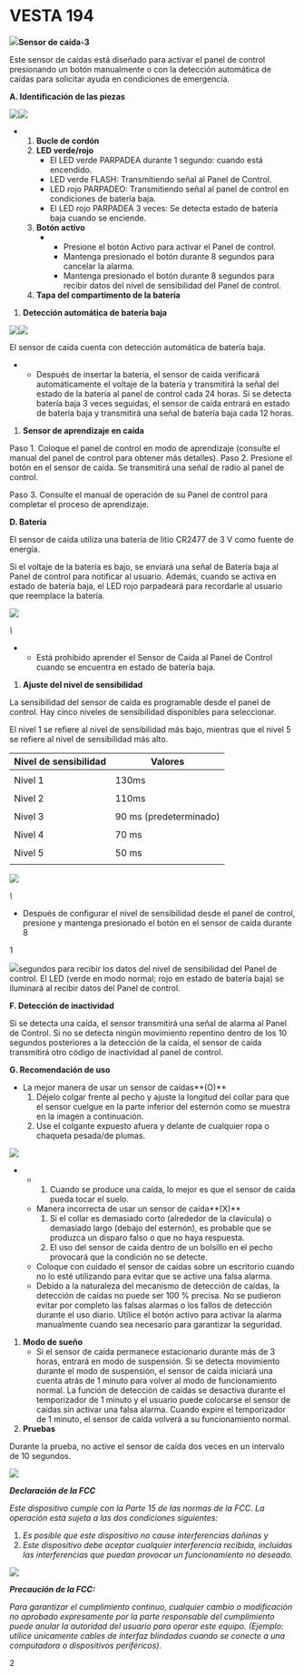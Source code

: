 # VESTA 194

![](<.gitbook/assets/0 (79).jpeg>)**Sensor de caída-3**

Este sensor de caídas está diseñado para activar el panel de control presionando un botón manualmente o con la detección automática de caídas para solicitar ayuda en condiciones de emergencia.

**A. Identificación de las piezas**

![](<.gitbook/assets/1 (59).png>)![](<.gitbook/assets/2 (64).jpeg>)

-   1.  **Bucle de cordón**
    2.  **LED verde/rojo**
        -   El LED verde PARPADEA durante 1 segundo: cuando está encendido.
        -   LED verde FLASH: Transmitiendo señal al Panel de Control.
        -   LED rojo PARPADEO: Transmitiendo señal al panel de control en condiciones de batería baja.
        -   El LED rojo PARPADEA 3 veces: Se detecta estado de batería baja cuando se enciende.
    3.  **Botón activo**
        -   -   Presione el botón Activo para activar el Panel de control.
            -   Mantenga presionado el botón durante 8 segundos para cancelar la alarma.
            -   Mantenga presionado el botón durante 8 segundos para recibir datos del nivel de sensibilidad del Panel de control.
    4.  **Tapa del compartimento de la batería**

1.  **Detección automática de batería baja**

![](<.gitbook/assets/3 (57).jpeg>)![](<.gitbook/assets/4 (64).png>)

El sensor de caída cuenta con detección automática de batería baja.

-   -   Después de insertar la batería, el sensor de caída verificará automáticamente el voltaje de la batería y transmitirá la señal del estado de la batería al panel de control cada 24 horas. Si se detecta batería baja 3 veces seguidas, el sensor de caída entrará en estado de batería baja y transmitirá una señal de batería baja cada 12 horas.

1.  **Sensor de aprendizaje en caída**

Paso 1. Coloque el panel de control en modo de aprendizaje (consulte el manual del panel de control para obtener más detalles). Paso 2. Presione el botón en el sensor de caída. Se transmitirá una señal de radio al panel de control.

Paso 3. Consulte el manual de operación de su Panel de control para completar el proceso de aprendizaje.

**D. Batería**

El sensor de caída utiliza una batería de litio CR2477 de 3 V como fuente de energía.

Si el voltaje de la batería es bajo, se enviará una señal de Batería baja al Panel de control para notificar al usuario. Además, cuando se activa en estado de batería baja, el LED rojo parpadeará para recordarle al usuario que reemplace la batería.

![](<.gitbook/assets/5 (66).png>)

_\\<NOTE>_

-   -   Está prohibido aprender el Sensor de Caída al Panel de Control cuando se encuentra en estado de batería baja.

1.  **Ajuste del nivel de sensibilidad**

La sensibilidad del sensor de caída es programable desde el panel de control. Hay cinco niveles de sensibilidad disponibles para seleccionar.

El nivel 1 se refiere al nivel de sensibilidad más bajo, mientras que el nivel 5 se refiere al nivel de sensibilidad más alto.

| Nivel de sensibilidad | Valores                |
| --------------------- | ---------------------- |
|                       |                        |
| Nivel 1               | 130ms                  |
|                       |                        |
| Nivel 2               | 110ms                  |
|                       |                        |
| Nivel 3               | 90 ms (predeterminado) |
|                       |                        |
| Nivel 4               | 70 ms                  |
|                       |                        |
| Nivel 5               | 50 ms                  |
|                       |                        |

![](<.gitbook/assets/6 (46).png>)

_\\<NOTE>_

-   Después de configurar el nivel de sensibilidad desde el panel de control, presione y mantenga presionado el botón en el sensor de caída durante 8

1

![](<.gitbook/assets/7 (41).png>)segundos para recibir los datos del nivel de sensibilidad del Panel de control. El LED (verde en modo normal; rojo en estado de batería baja) se iluminará al recibir datos del Panel de control.

**F. Detección de inactividad**

Si se detecta una caída, el sensor transmitirá una señal de alarma al Panel de Control. Si no se detecta ningún movimiento repentino dentro de los 10 segundos posteriores a la detección de la caída, el sensor de caída transmitirá otro código de inactividad al panel de control.

**G. Recomendación de uso**

-   La mejor manera de usar un sensor de caídas**(O)**
    1.  Déjelo colgar frente al pecho y ajuste la longitud del collar para que el sensor cuelgue en la parte inferior del esternón como se muestra en la imagen a continuación.
    2.  Use el colgante expuesto afuera y delante de cualquier ropa o chaqueta pesada/de plumas.

![](<.gitbook/assets/8 (37).jpeg>)

-   -   1.  Cuando se produce una caída, lo mejor es que el sensor de caída pueda tocar el suelo.
    -   Manera incorrecta de usar un sensor de caída**(X)**
        1.  Si el collar es demasiado corto (alrededor de la clavícula) o demasiado largo (debajo del esternón), es probable que se produzca un disparo falso o que no haya respuesta.
        2.  El uso del sensor de caída dentro de un bolsillo en el pecho provocará que la condición no se detecte.
    -   Coloque con cuidado el sensor de caídas sobre un escritorio cuando no lo esté utilizando para evitar que se active una falsa alarma.
    -   Debido a la naturaleza del mecanismo de detección de caídas, la detección de caídas no puede ser 100 % precisa. No se pudieron evitar por completo las falsas alarmas o los fallos de detección durante el uso diario. Utilice el botón activo para activar la alarma manualmente cuando sea necesario para garantizar la seguridad.

1.  **Modo de sueño**
    -   Si el sensor de caída permanece estacionario durante más de 3 horas, entrará en modo de suspensión. Si se detecta movimiento durante el modo de suspensión, el sensor de caída iniciará una cuenta atrás de 1 minuto para volver al modo de funcionamiento normal. La función de detección de caídas se desactiva durante el temporizador de 1 minuto y el usuario puede colocarse el sensor de caídas sin activar una falsa alarma. Cuando expire el temporizador de 1 minuto, el sensor de caída volverá a su funcionamiento normal.
2.  **Pruebas**

Durante la prueba, no active el sensor de caída dos veces en un intervalo de 10 segundos.

![](<.gitbook/assets/9 (38).png>)

_**Declaración de la FCC**_

_Este dispositivo cumple con la Parte 15 de las normas de la FCC. La operación está sujeta a las dos condiciones siguientes:_

1.  _Es posible que este dispositivo no cause interferencias dañinas y_
2.  _Este dispositivo debe aceptar cualquier interferencia recibida, incluidas las interferencias que puedan provocar un funcionamiento no deseado._

![](<.gitbook/assets/10 (21).jpeg>)

_**Precaución de la FCC:**_

_Para garantizar el cumplimiento continuo, cualquier cambio o modificación no aprobado expresamente por la parte responsable del cumplimiento puede anular la autoridad del usuario para operar este equipo. (Ejemplo: utilice únicamente cables de interfaz blindados cuando se conecte a una computadora o dispositivos periféricos)._

2
